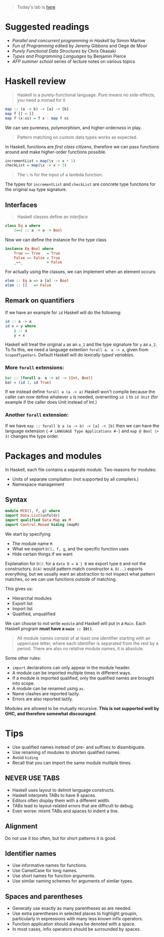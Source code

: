 > Today's lab is [here](src/lab1.hs)

# Suggested readings
- *Parallel and concurrent programming in Haskell* by Simon Marlow
- *Fun of Programming* edited by Jeremy Gibbons and Oege de Moor
- *Purely Functional Data Structures* by Chris Okasaki
- *Types and Programming Languages* by Benjamin Pierce
- *AFP summer school* series of lecture notes on various topics

# Haskell review
> Haskell is a purely-functional language. Pure means no side-effects, you need a monad for it

```hs
map :: (a -> b) -> [a] -> [b]
map f [] = []
map f (x:xs) = f x : map f xs
```

We can see pureness, polymorphism, and higher-order*ness* in play.
> Pattern matching on custom data types works as expected.

In Haskell, functions are *first class citizens*, therefore we can pass functions around and make higher-order functions possible. 

```hs
incrementList = map(\x -> x + 1)
checkList = map(\x -> x > 3)
```

> The `\` is for the input of a lambda function. 

The types for `incrementList` and `checkList` are concrete type functions for the original `map` type signature. 

## Interfaces
> Haskell classes define an *interface*

```hs
class Eq a where
    (==) :: a -> a -> Bool
```

Now we can define the instance for the type class 

```hs
instance Eq Bool where
    True == True   = True
    False == False = True
    _==_           = False
```

For actually using the classes, we can implement when an element occurs:

```hs
elem :: Eq a => a [a] -> Bool
elem :: []   => False
```

## Remark on quantifiers

If we have an example for `id` Haskell will do the following:

```hs
id :: a -> a
id x = y where
    y :: a
    y = x
```

Haskell will treat the original `a` as an `a_1` and the type signature for `y` as `a_2`. To fix this, we need a language extention `forall a. a -> a`, given from `ScopedTypeVars`. Default Haskell will do *lexically typed variables*.

### More `forall` extensions:

```hs
bar :: (forall a. a -> a) -> (Int, Bool)
bar = (id 1, id True)
```

If we instead define `forall a (a -> a)` Haskell won't compile because the caller can now define whatever `a` is needed, overwriting `id 1` to `id Unit` (for example if the caller does Unit instead of Int.)

### Another `forall` extension:
If we have `map :: forall b a (a -> b) -> [a] -> [b]` then we can have the language extension `{-# LANGUAGE Type Applications #-}` and `map @ Bool (> 3)` changes the type order.

# Packages and modules

In Haskell, each file contains a separate *module*. Two reasons for modules:
- Units of separate compilation (not supported by all compilers.)
- Namespace management

## Syntax

```hs
module M(D(), f, g) where
import Data.List(unfoldr)
import qualified Data.Map as M
import Control.Monad hiding (mapM)
```

We start by specifying 
- The module name `M` 
- What we export `D(), f, g`, and the specific function uses
- Hide certain things if we want

Explanation for `D()`: for a `data D = A | B` we export type `D` and not the constructors. `D(A)` would pattern match constructor `A`. `D(..)` exports everything, but we usually want an abstraction to not inspect what pattern matches, so we can use functions outside of matching. 

This gives us:
- Hierarchal modules
- Export list
- Import list
- Qualified, unqualified

We can choose to not write `module` and Haskell will put in a `Main`. Each Haskell program **must have a `main :: IO()`**.

> All module names consist of at least one identifier starting with an uppercase letter, where each identifier is separated from the rest by a period. There are also no relative module names, it is absolute.

Some other rules:
- `import` declarations can only appear in the module header.
- A module can be imported multiple times in different ways.
- If a module is imported qualified, only the qualified names are brought into scope. 
- A module can be renamed using `as`. 
- Name clashes are reported lazily.
- Errors are also reported lazily.

Modules are allowed to be mutually recursive. **This is not supported well by GHC, and therefore somewhat discouraged**.

# Tips
- Use qualified names instead of pre- and suffixes to disambiguate.
- Use renaming of modules to shorten qualified names.
- Avoid `hiding`
- Recall that you can import the same module multiple times.

## NEVER USE TABS
- Haskell uses layout to delimit language constructs.
- Haskell interprets TABs to have 8 spaces.
- Editors often display them with a different width.
- TABs lead to layout-related errors that are difficult to debug.
- Even worse: mixint TABs and spaces to indent a line.

## Alignment
Do not use it too often, but for short patterns it is good.

## Identifier names
- Use informative names for functions.
- Use CamelCase for long names.
- Use short names for function arguments.
- Use similar naming schemes for arguments of similar types.

## Spaces and parentheses
- Generally use exactly as many parentheses as are needed.
- Use extra parentheses in selected places to highlight groupin, particularly in expressions with many less known infix operators.
- Function application should always be denoted with a space.
- In most cases, infix operators should be surrounded by spaces.
